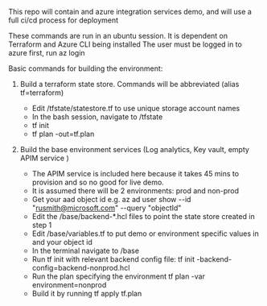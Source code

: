 This repo will contain and azure integration services demo, and will use a full ci/cd process for deployment

These commands are run in an ubuntu session.
It is dependent on Terraform and Azure CLI being installed
The user must be logged in to azure first, run az login

Basic commands for building the environment:

1.  Build a terraform state store.  Commands will be abbreviated (alias tf=terraform)
    * Edit /tfstate/statestore.tf to use unique storage account names 
    * In the bash session, navigate to /tfstate
    * tf init
    * tf plan -out=tf.plan
    
2.  Build the base environment services (Log analytics, Key vault, empty APIM service )
    * The APIM service is included here because it takes 45 mins to provision and so no good for live demo.
    * It is assumed there will be 2 environments: prod and non-prod
    * Get your aad object id e.g. az ad user show --id "rusmith@microsoft.com" --query "objectId"
    * Edit the /base/backend-*.hcl files to point the state store created in step 1
    * Edit /base/variables.tf to put demo or environment specific values in and your object id
    * In the terminal navigate to /base
    * Run tf init with relevant backend config file: tf init -backend-config=backend-nonprod.hcl
    * Run the plan specifying the environment  tf plan -var environment=nonprod
    * Build it by running tf apply tf.plan

    
